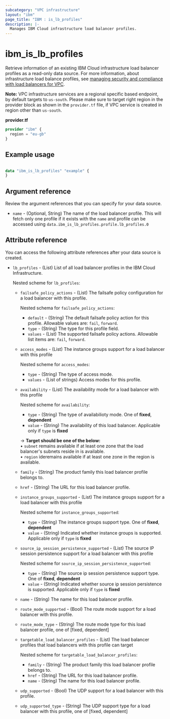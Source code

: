```yaml
---
subcategory: "VPC infrastructure"
layout: "ibm"
page_title: "IBM : is_lb_profiles"
description: |-
  Manages IBM Cloud infrastructure load balancer profiles.
---
```


# ibm_is_lb_profiles
Retrieve information of an existing IBM Cloud infrastructure load balancer profiles as a read-only data source. For more information, about infrastructure load balance profiles, see [managing security and compliance with load balancers for VPC](https://cloud.ibm.com/docs/vpc?topic=vpc-manage-security-compliance-lb).

**Note:** 
VPC infrastructure services are a regional specific based endpoint, by default targets to `us-south`. Please make sure to target right region in the provider block as shown in the `provider.tf` file, if VPC service is created in region other than `us-south`.

**provider.tf**

```terraform
provider "ibm" {
  region = "eu-gb"
}
```

## Example usage

```terraform

data "ibm_is_lb_profiles" "example" {
}

```

## Argument reference
Review the argument references that you can specify for your data source. 
 
- `name` - (Optional, String) The name of the load balancer profile. This will fetch only one profile if it exists with the `name` and profile can be accessed using `data.ibm_is_lb_profiles.profile.lb_profiles.0`

## Attribute reference
You can access the following attribute references after your data source is created. 

- `lb_profiles` - (List) List of all load balancer profiles in the IBM Cloud Infrastructure.

  Nested scheme for `lb_profiles`:


	- `failsafe_policy_actions` - (List) The failsafe policy configuration for a load balancer with this profile.

		Nested schema for `failsafe_policy_actions`:
		- `default` - (String) The default failsafe policy action for this profile. Allowable values are: `fail`, `forward`.
		- `type` - (String) The type for this profile field.
		- `values` - (List) The supported failsafe policy actions. Allowable list items are: `fail`, `forward`.
	- `access_modes` - (List) The instance groups support for a load balancer with this profile

		Nested scheme for `access_modes`:
		- `type` - (String) The type of access mode.
		- `values` - (List of strings) Access modes for this profile.
	- `availability` - (List) The availability mode for a load balancer with this profile

		Nested scheme for `availability`:
		- `type` - (String) The type of availabilioty mode. One of **fixed**, **dependent**
		- `value` - (String) The availability of this load balancer. Applicable only if `type` is **fixed**
		
		-> **Target should be one of the below:** </br>
		&#x2022; `subnet` remains available if at least one zone that the load balancer's subnets reside in is available. </br>
		&#x2022; `region` ideremains available if at least one zone in the region is available. </br>

	- `family` - (String) The product family this load balancer profile belongs to.
	- `href` - (String) The URL for this load balancer profile.
	- `instance_groups_supported` - (List) The instance groups support for a load balancer with this profile

		Nested scheme for `instance_groups_supported`:
		- `type` - (String) The instance groups support type.  One of **fixed**, **dependent**
		- `value` - (String) Indicated whether instance groups is supported. Applicable only if `type` is **fixed**
	- `source_ip_session_persistence_supported` - (List) The source IP session persistence support for a load balancer with this profile

		Nested scheme for `source_ip_session_persistence_supported`:
		- `type` - (String) The source ip session persistence support type.  One of **fixed**, **dependent**
		- `value` - (String) Indicated whether source ip session persistence is supported. Applicable only if `type` is **fixed**

	- `name` - (String) The name for this load balancer profile.
	- `route_mode_supported` - (Bool) The route mode support for a load balancer with this profile.
	- `route_mode_type` - (String) The route mode type for this load balancer profile, one of [fixed, dependent]
	- `targetable_load_balancer_profiles` - (List) The load balancer profiles that load balancers with this profile can target

		Nested scheme for `targetable_load_balancer_profiles`:
		- `family` - (String) The product family this load balancer profile belongs to.
		- `href` - (String) The URL for this load balancer profile.
		- `name` - (String) The name for this load balancer profile.  	
	
	- `udp_supported` - (Bool) The UDP support for a load balancer with this profile.
	- `udp_supported_type` - (String) The UDP support type for a load balancer with this profile, one of [fixed, dependent]

